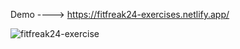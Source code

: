 Demo ---->   https://fitfreak24-exercises.netlify.app/


![fitfreak24-exercise](https://user-images.githubusercontent.com/100964607/174466979-c71c4c56-2147-470b-939f-6188871f20e4.png)
